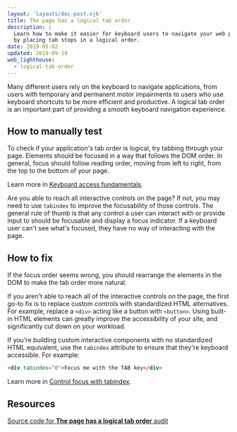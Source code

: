 ```yaml
---
layout: 'layouts/doc-post.njk'
title: The page has a logical tab order
description: |
  Learn how to make it easier for keyboard users to navigate your web page
  by placing tab stops in a logical order.
date: 2019-05-02
updated: 2019-09-19
web_lighthouse:
  - logical-tab-order
---
```


Many different users rely on the keyboard to navigate applications,
from users with temporary and permanent motor impairments
to users who use keyboard shortcuts to be more efficient and productive.
A logical tab order is an important part
of providing a smooth keyboard navigation experience.

## How to manually test

To check if your application's tab order is logical,
try tabbing through your page.
Elements should be focused in a way that follows the DOM order.
In general,
focus should follow reading order, moving from left to right,
from the top to the bottom of your page.

Learn more in [Keyboard access fundamentals](https://web.dev/keyboard-access/).

Are you able to reach all interactive controls on the page?
If not, you may need to use `tabindex` to improve the focusability of those controls.
The general rule of thumb is that any control a user can interact with or provide input to
should be focusable and display a focus indicator.
If a keyboard user can't see what's focused, they have no way of interacting with the page.

## How to fix

If the focus order seems wrong,
you should rearrange the elements in the DOM to make the tab order more natural.

If you aren't able to reach all of the interactive controls on the page,
the first go-to fix is to replace custom controls with standardized HTML alternatives.
For example,
replace a `<div>` acting like a button with `<button>`.
Using built-in HTML elements can greatly improve the accessibility of your site,
and significantly cut down on your workload.

If you're building custom interactive components with no standardized HTML equivalent,
use the `tabindex` attribute to ensure that they're keyboard accessible.
For example:

```html
<div tabindex="0">Focus me with the TAB key</div>
```

Learn more in [Control focus with tabindex](https://web.dev/control-focus-with-tabindex).

## Resources

[Source code for **The page has a logical tab order** audit](https://github.com/GoogleChrome/lighthouse/blob/master/core/audits/accessibility/manual/logical-tab-order.js)
